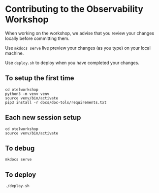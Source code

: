 # Contributing to the Observability Workshop

When working on the workshop, we advise that you review your changes locally before committing them.

Use ```mkdocs serve``` live preview your changes (as you type) on your local machine.

Use ```deploy.sh``` to deploy when you have completed your changes.

## To setup the first time
```
cd otelworkshop
python3 -m venv venv
source venv/bin/activate
pip3 install -r docs/doc-tols/requirements.txt
```

## Each new session setup
```
cd otelworkshop
source venv/bin/activate
```

## To debug
```
mkdocs serve
```

## To deploy
```
./deploy.sh
```
